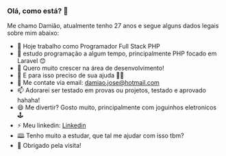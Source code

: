 ### Olá, como está? 👋

Me chamo Damião, atualmente tenho 27 anos e segue alguns dados legais sobre mim abaixo:

- 🔭 Hoje trabalho como Programador Full Stack PHP
- 🌱 estudo programação a algum tempo, principalmente PHP focado em Laravel 😊
- 👯 Quero muito crescer na área de desenvolvimento!
- 🤔 E para isso preciso de sua ajuda 🙋‍♂️
- 💬 Me contate via email: damiao.jose@hotmail.com
- 📫 Adorarei ser testado em provas ou projetos, testado e aprovado hahaha!
- 😄 Me divertir? Gosto muito, principalmente com joguinhos eletronicos 🕹️
- ⚡ Meu linkedin: <a href="https://www.linkedin.com/in/jose-damiao-dev/">Linkedin</a>
- 🕮 Tenho muito a estudar, que tal me ajudar com isso tbm?
- 👋 Obrigado pela visita!
